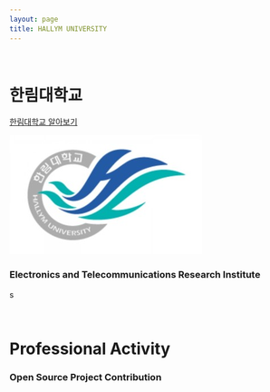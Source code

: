```yaml
---
layout: page
title: HALLYM UNIVERSITY
---
```


<br/>


# 한림대학교
[한림대학교 알아보기](https://www.hallym.ac.kr)
	
![한림대](https://raw.githubusercontent.com/geniee2/geniee2.github.io/master/assets/img/hl.jpeg)



### Electronics and Telecommunications Research Institute
s

<br/>

# Professional Activity

### Open Source Project Contribution


### 

### 

###

### 


<br/>


